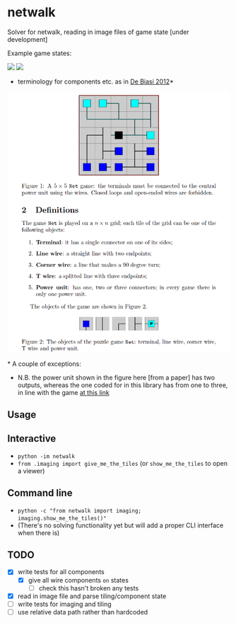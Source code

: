 # netwalk

Solver for netwalk, reading in image files of game state [under development]

Example game states:

![](https://raw.githubusercontent.com/lmmx/netwalk/master/data/lgo_netwalk_example_game_state.png)
![](https://raw.githubusercontent.com/lmmx/netwalk/master/data/lgo_netwalk_example_game_state_expert.png)

- terminology for components etc. as in [De Biasi 2012][debiasi12]\*

[debiasi12]: http://www.nearly42.org/vdisk/cstheory/netnpc.pdf "The complexity of the puzzle game Net: rotating wires can drive you crazy"

![Schematic of the NetWalk puzzle and its components, from De Biasi (2012) The complexity of the puzzle game Net: rotating wires can drive you crazy](https://raw.githubusercontent.com/lmmx/shots/master/2018/Feb/de-biasi12_figs1-%2B-2_netwalk-schematic.png)

\* A couple of exceptions:

- N.B. the power unit shown in the figure here [from a paper] has two outputs, whereas the one coded for in this library has from one to three, in line with the game [at this link](http://www.logicgamesonline.com/netwalk)

## Usage

## Interactive

- `python -im netwalk`
- `from .imaging import give_me_the_tiles` (or `show_me_the_tiles` to open a viewer)

## Command line

- `python -c "from netwalk import imaging; imaging.show_me_the_tiles()"`
- (There's no solving functionality yet but will add a proper CLI interface when there is)

## TODO

- [x] write tests for all components
  - [x] give all wire components `on` states
    - [ ] check this hasn't broken any tests
- [x] read in image file and parse tiling/component state
- [ ] write tests for imaging and tiling
- [ ] use relative data path rather than hardcoded

